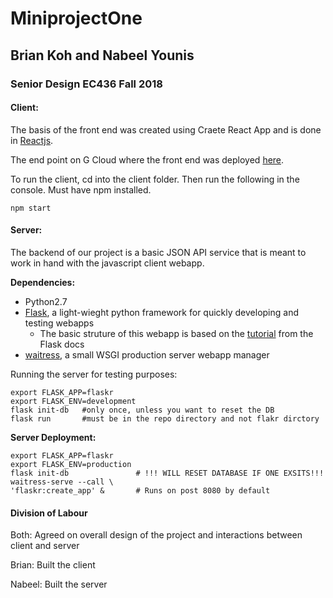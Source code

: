 # MiniprojectOne 

## Brian Koh and Nabeel Younis
### Senior Design EC436 Fall 2018

#### Client:
The basis of the front end was created using Craete React App and is done in [Reactjs](https://github.com/facebook/create-react-app/blob/master/packages/react-scripts/template/README.md).

The end point on G Cloud where the front end was deployed [here](https://seniordesignminiproject-216618.appspot.com/).

To run the client, cd into the client folder. Then run the following in the console. Must have npm installed.
```shell
npm start
```

#### Server:
The backend of our project is a basic JSON API service that is meant to work in hand with the javascript client webapp. 



**Dependencies:**
- Python2.7
- [Flask](http://flask.pocoo.org/docs/1.0/), a light-wieght python framework for quickly developing and testing webapps
    - The basic struture of this webapp is based on the [tutorial](http://flask.pocoo.org/docs/1.0/tutorial/) from the Flask docs
- [waitress](https://docs.pylonsproject.org/projects/waitress/en/latest/), a small WSGI production server webapp manager 

Running the server for testing purposes:
```shell
export FLASK_APP=flaskr
export FLASK_ENV=development
flask init-db   #only once, unless you want to reset the DB
flask run       #must be in the repo directory and not flakr dirctory
```

**Server Deployment:**
```shell
export FLASK_APP=flaskr
export FLASK_ENV=production
flask init-db               # !!! WILL RESET DATABASE IF ONE EXSITS!!!
waitress-serve --call \
'flaskr:create_app' &       # Runs on post 8080 by default
```


#### Division of Labour
Both: Agreed on overall design of the project and interactions between client and server

Brian: Built the client 

Nabeel: Built the server